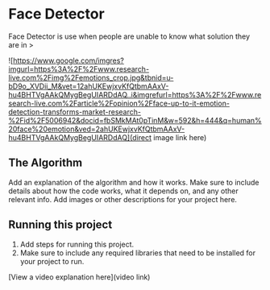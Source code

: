 # Face Detector

Face Detector is use when people are unable to know what solution they are in > 

![https://www.google.com/imgres?imgurl=https%3A%2F%2Fwww.research-live.com%2Fimg%2Femotions_crop.jpg&tbnid=u-bD9o_XVDii_M&vet=12ahUKEwjxvKfQtbmAAxV-hu4BHTVgAAkQMygBegUIARDdAQ..i&imgrefurl=https%3A%2F%2Fwww.research-live.com%2Farticle%2Fopinion%2Fface-up-to-it-emotion-detection-transforms-market-research-%2Fid%2F5006942&docid=fbSMkMAt0pTinM&w=592&h=444&q=human%20face%20emotion&ved=2ahUKEwjxvKfQtbmAAxV-hu4BHTVgAAkQMygBegUIARDdAQ](direct image link here)

## The Algorithm

Add an explanation of the algorithm and how it works. Make sure to include details about how the code works, what it depends on, and any other relevant info. Add images or other descriptions for your project here. 

## Running this project

1. Add steps for running this project.
2. Make sure to include any required libraries that need to be installed for your project to run.

[View a video explanation here](video link)
